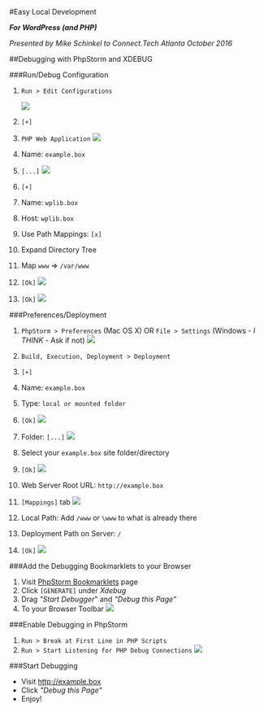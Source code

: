 #Easy Local Development

**_For WordPress (and PHP)_**

_Presented by Mike Schinkel to Connect.Tech Atlanta October 2016_


##Debugging with PhpStorm and XDEBUG

###Run/Debug Configuration
1. `Run > Edit Configurations`

	![](images/run-debug-configurations-1.png)
2. `[+]`
3. `PHP Web Application`
	![](images/run-debug-configurations-2-3.png)
4. Name: `example.box`
5. `[...]`
	![](images/run-debug-configurations-4-5,13.png)
6. `[+]`
7. Name: `wplib.box`
8. Host: `wplib.box`
9. Use Path Mappings: `[x]`
10. Expand Directory Tree
11. Map `www` => `/var/www`
12. `[Ok]`
	![](images/run-debug-configurations-6-12.png)
13. `[Ok]`
	![](images/run-debug-configurations-4-5,13.png)

###Preferences/Deployment
1. `PhpStorm > Preferences` (Mac OS X) OR `File > Settings` (Windows - _I THINK_ - Ask if not)
	![](images/preferences-deployment-1.png)

2. `Build, Execution, Deployment > Deployment`
3. `[+]`
4. Name: `example.box`
5. Type: `local or mounted folder`
6. `[Ok]`
	![](images/preferences-deployment-2-6.png)
7. Folder: `[...]` 
	![](images/preferences-deployment-7,10-11.png)
8. Select your `example.box` site folder/directory
9. `[Ok]`
	![](images/preferences-deployment-8-9.png)
10. Web Server Root URL: `http://example.box`
11. `[Mappings]` tab
	![](images/preferences-deployment-7,10-11.png)
12. Local Path: Add `/www` or `\www` to what is already there
13. Deployment Path on Server: `/`
14. `[Ok]`
	![](images/preferences-deployment-12-14.png)

###Add the Debugging Bookmarklets to your Browser
1. Visit [PhpStorm Bookmarklets](https://www.jetbrains.com/phpstorm/marklets/) page
2. Click `[GENERATE]` under *Xdebug*
3. Drag _"Start Debugger_" and _"Debug this Page"_ 
4. To your Browser Toolbar
	![](images/debugging-bookmarklets-1-4.png)

###Enable Debugging in PhpStorm
1. `Run > Break at First Line in PHP Scripts`
2. `Run > Start Listening for PHP Debug Connections`
	![](images/enable-debugging-1-2.png)

###Start Debugging
- Visit http://example.box
- Click _"Debug this Page"_
- Enjoy!
